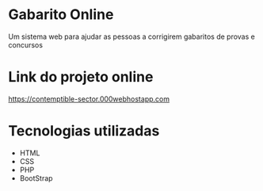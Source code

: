 # Gabarito Online
Um sistema web para ajudar as pessoas a corrigirem gabaritos de provas e concursos

# Link do projeto online
https://contemptible-sector.000webhostapp.com



# Tecnologias utilizadas

- HTML
- CSS
- PHP
- BootStrap
